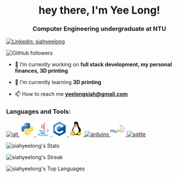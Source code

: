 <h1 align="center">hey there, I'm Yee Long!</h1>
<h3 align="center">Computer Engineering undergraduate at NTU</h3>

[![Linkedin: siahyeelong](https://img.shields.io/badge/-Siah%20Yee%20Long-blue?style=flat-square&logo=Linkedin&logoColor=white&link=https://www.linkedin.com/in/siahyeelong/)](https://www.linkedin.com/in/siahyeelong/)

![GitHub followers](https://img.shields.io/github/followers/siahyeelong?label=Follow&style=social)

- 🔭 I’m currently working on **full stack development, my personal finances, 3D printing**

- 🌱 I’m currently learning **3D printing**

- 📫 How to reach me **yeelongsiah@gmail.com**


<h3 align="left">Languages and Tools:</h3>
<p align="left"> 
    <a href="https://git-scm.com/" target="_blank" rel="noreferrer"> <img src="https://www.vectorlogo.zone/logos/git-scm/git-scm-icon.svg" alt="git" width="40" height="40"/> </a> 
    <a href="https://www.python.org" target="_blank" rel="noreferrer"> <img src="https://raw.githubusercontent.com/devicons/devicon/master/icons/python/python-original.svg" alt="python" width="40" height="40"/> </a> 
    <a href="https://www.java.com" target="_blank" rel="noreferrer"> <img src="https://raw.githubusercontent.com/devicons/devicon/master/icons/java/java-original.svg" alt="java" width="40" height="40"/> </a> 
    <a href="https://www.cprogramming.com/" target="_blank" rel="noreferrer"> <img src="https://raw.githubusercontent.com/devicons/devicon/master/icons/c/c-original.svg" alt="c" width="40" height="40"/> </a> 
    <a href="https://www.linux.org/" target="_blank" rel="noreferrer"> <img src="https://raw.githubusercontent.com/devicons/devicon/master/icons/linux/linux-original.svg" alt="linux" width="40" height="40"/> </a> 
    <a href="https://www.arduino.cc/" target="_blank" rel="noreferrer"> <img src="https://cdn.worldvectorlogo.com/logos/arduino-1.svg" alt="arduino" width="40" height="40"/> </a> 
    <a href="https://www.mysql.com/" target="_blank" rel="noreferrer"> <img src="https://raw.githubusercontent.com/devicons/devicon/master/icons/mysql/mysql-original-wordmark.svg" alt="mysql" width="40" height="40"/> </a> 
    <a href="https://www.sqlite.org/" target="_blank" rel="noreferrer"> <img src="https://www.vectorlogo.zone/logos/sqlite/sqlite-icon.svg" alt="sqlite" width="40" height="40"/> </a> </p>

![siahyeelong's Stats](https://github-readme-stats.vercel.app/api?username=siahyeelong&theme=gruvbox&show_icons=true&hide_border=false&count_private=true)

![siahyeelong's Streak](https://github-readme-streak-stats.herokuapp.com/?user=siahyeelong&theme=gruvbox&hide_border=false)

![siahyeelong's Top Languages](https://github-readme-stats.vercel.app/api/top-langs/?username=siahyeelong&theme=gruvbox&show_icons=true&hide_border=false&layout=compact&hide=jupyter%20notebook,html)
